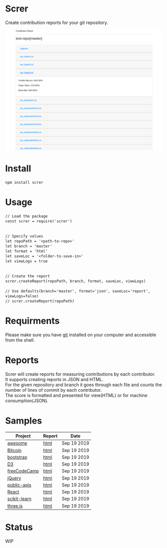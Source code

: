 # Screr
Create contribution reports for your git repository.


![Sample report](https://raw.githubusercontent.com/amitlzkpa/screr/master/files/images/sample.png)


# Install
```
npm install screr
```


# Usage
```
// Load the package
const screr = require('screr')


// Specify values
let repoPath = '<path-to-repo>'
let branch = 'master'
let format = 'html'
let saveLoc = '<folder-to-save-in>'
let viewLogs = true


// Create the report
screr.createReport(repoPath, branch, format, saveLoc, viewLogs)

// Use defaults(branch='master', format='json', saveLoc='report', viewLogs=false)
// screr.createReport(repoPath)

```


# Requirments
Please make sure you have [git](https://git-scm.com/) installed on your computer and accessible from the shell.


# Reports
Screr will create reports for measuring contributions by each contributor.  
It supports creating reports in JSON and HTML.  
For the given repository and branch it goes through each file and counts the number of lines of commit by each contributor.  
The score is formatted and presented for view(HTML) or for machine consumption(JSON).  


# Samples
| Project        													| Report  																				| Date  			|
| ---																| ---																					| ---				|
| [awesome](https://github.com/sindresorhus/awesome)            | [html](https://screr-website.herokuapp.com/reports/awesome[master]/index.html)    | Sep 19 2019     |
| [Bitcoin](https://github.com/bitcoin/bitcoin)        				| [html](https://screr-website.herokuapp.com/reports/bitcoin[master]/index.html)  		| Sep 19 2019  		|
| [bootstrap](https://github.com/twbs/bootstrap)     				| [html](https://screr-website.herokuapp.com/reports/bootstrap[master]/index.html)  	| Sep 19 2019  		|
| [D3](https://github.com/d3/d3)	                  				| [html](https://screr-website.herokuapp.com/reports/d3[master]/index.html)  			| Sep 19 2019  		|
| [freeCodeCamp](https://github.com/freeCodeCamp/freeCodeCamp)              | [html](https://screr-website.herokuapp.com/reports/freeCodeCamp[master]/index.html)     | Sep 19 2019     |
| [jQuery](https://github.com/jquery/jquery)     					| [html](https://screr-website.herokuapp.com/reports/jquery[master]/index.html)  		| Sep 19 2019  		|
| [public-apis](https://github.com/public-apis/public-apis)     	| [html](https://screr-website.herokuapp.com/reports/public-apis[master]/index.html)  	| Sep 19 2019  		|
| [React](https://github.com/facebook/react)     					| [html](https://screr-website.herokuapp.com/reports/react[master]/index.html)  		| Sep 19 2019  		|
| [scikit-learn](https://github.com/scikit-learn/scikit-learn)     	| [html](https://screr-website.herokuapp.com/reports/scikit-learn[master]/index.html)  	| Sep 19 2019  		|
| [three.js](https://github.com/mrdoob/three.js/tree/master)     	| [html](https://screr-website.herokuapp.com/reports/three.js[master]/index.html)  		| Sep 19 2019  		|


# Status
WIP
